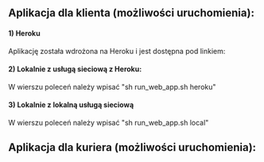 ## Aplikacja dla klienta (możliwości uruchomienia):
#### 1) Heroku
Aplikację została wdrożona na Heroku i jest dostępna pod linkiem:

#### 2) Lokalnie z usługą sieciową z Heroku:
W wierszu poleceń należy wpisać "sh run_web_app.sh heroku"

#### 3) Lokalnie z lokalną usługą sieciową
W wierszu poleceń należy wpisać "sh run_web_app.sh local"

## Aplikacja dla kuriera (możliwości uruchomienia):


